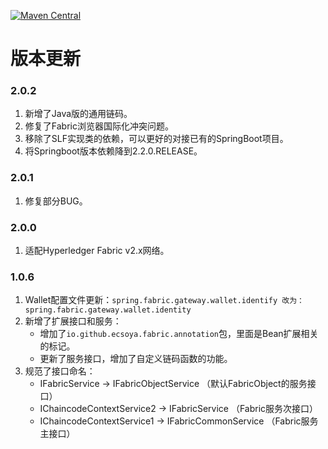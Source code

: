 [![Maven Central](https://maven-badges.herokuapp.com/maven-central/io.github.ecsoya/spring-fabric-gateway/badge.svg?style=plastic)](https://maven-badges.herokuapp.com/maven-central/io.github.ecsoya/spring-fabric-gateway)

# 版本更新

### 2.0.2
1. 新增了Java版的通用链码。
2. 修复了Fabric浏览器国际化冲突问题。
3. 移除了SLF实现类的依赖，可以更好的对接已有的SpringBoot项目。
4. 将Springboot版本依赖降到2.2.0.RELEASE。

### 2.0.1
1. 修复部分BUG。

### 2.0.0
1. 适配Hyperledger Fabric v2.x网络。

### 1.0.6

1. Wallet配置文件更新：`spring.fabric.gateway.wallet.identify 改为：spring.fabric.gateway.wallet.identity `
2. 新增了扩展接口和服务：
	- 增加了`io.github.ecsoya.fabric.annotation`包，里面是Bean扩展相关的标记。
	- 更新了服务接口，增加了自定义链码函数的功能。
3. 规范了接口命名：
	- IFabricService -> IFabricObjectService （默认FabricObject的服务接口）
	- IChaincodeContextService2 -> IFabricService （Fabric服务次接口）
	- IChaincodeContextService1 -> IFabricCommonService （Fabric服务主接口）
